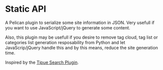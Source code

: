 Static API
==========

A Pelican plugin to serialize some site information in JSON. Very usefull if you want to use JavaScript/jQuery to generate some content.

Also, this plugin may be usefull if you desire to remove tag cloud, tag list or categories list generation resposability from Python and let JavaScrip/jQuery handle this and by this means, reduce the site generation time.

Inspired by the [Tipue Search Plugin](https://github.com/getpelican/pelican-plugins/tree/master/tipue_search).
